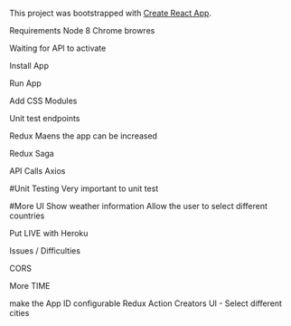 This project was bootstrapped with [Create React App](https://github.com/facebook/create-react-app).

Requirements
Node 8
Chrome browres

Waiting for API to activate


Install App

Run App



Add CSS Modules

Unit test endpoints


Redux 
Maens the app can be increased


Redux Saga



API Calls
Axios

#Unit Testing
Very important to unit test

#More UI
Show weather information
Allow the user to select different countries

Put LIVE with Heroku

Issues / Difficulties

CORS



More TIME

make the App ID configurable
Redux Action Creators
UI - Select different cities